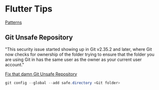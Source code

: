# Flutter Tips

[Patterns](PATTERNS.md)

## Git Unsafe Repository

"This security issue started showing up in Git v2.35.2 and later, where Git now checks for ownership of the folder trying to ensure that the folder you are using Git in has the same user as the owner as your current user account."

[Fix that damn Git Unsafe Repository](https://weblog.west-wind.com/posts/2023/Jan/05/Fix-that-damn-Git-Unsafe-Repository)

```powershell
git config --global --add safe.directory <Git folder>
```

